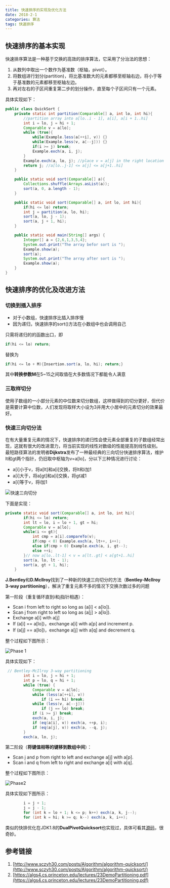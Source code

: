```yaml
---
title: 快速排序的实现及优化方法
date: 2018-2-1
categories: 算法
tags: 快速排序
---
```

## 快速排序的基本实现
快速排序算法是一种基于交换的高效的排序算法，它采用了分治法的思想：

1. 从数列中取出一个数作为基准数（枢轴，pivot）。
2. 将数组进行划分(partition)，将比基准数大的元素都移至枢轴右边，将小于等于基准数的元素都移至枢轴左边。
3. 再对左右的子区间重复第二步的划分操作，直至每个子区间只有一个元素。

<escape><!-- more --></escape>

具体实现如下：
```Java
public class QuickSort {
    private static int partition(Comparable[] a, int lo, int hi){
        //partition array into a[lo..i - 1], a[i], a[i + 1..hi]
        int i = lo, j = hi + 1;
        Comparable v = a[lo];
        while (true){
            while(Example.less(a[++i], v)) {}
            while(Example.less(v, a[--j])) {}
            if(i >= j) break;
            Example.exch(a, i, j);
        }
        Example.exch(a, lo, j); //place v = a[j] in the right location
        return j; //a[lo..j-1] <= a[j] <= a[j+1..hi]
    }

    public static void sort(Comparable[] a){
        Collections.shuffle(Arrays.asList(a));
        sort(a, 0, a.length - 1);
    }

    public static void sort(Comparable[] a, int lo, int hi){
        if(hi <= lo) return;
        int j = partition(a, lo, hi);
        sort(a, lo, j - 1);
        sort(a, j + 1, hi);
    }

    public static void main(String[] args) {
        Integer[] a = {2,6,1,3,5,4};
        System.out.print("The array befor sort is ");
        Example.show(a);
        sort(a);
        System.out.print("The array after sort is ");
        Example.show(a);
    }
}
```

## 快速排序的优化及改进方法
### 切换到插入排序
- 对于小数组，快速排序比插入排序慢
- 因为递归，快速排序的sort()方法在小数组中也会调用自己

只需将递归的的函数出口，即
```Java
if(hi <= lo) return;
```
替换为
```Java
if(hi <= lo + M){Insertion.sort(a, lo, hi); return;}

```
其中**转换参数M**在5~15之间取值在大多数情况下都能令人满意
### 三取样切分
使用子数组的一小部分元素的中位数来切分数组，这样做得到的切分更好，但代价是需要计算中位数，人们发现将取样大小设为3并用大小居中的元素切分的效果最好。
### 快速三向切分法
在有大量重复元素的情况下，快速排序的递归性会使元素全部重复的子数组经常出现，这就有很大的改进潜力，将当前实现的线性对数级的性能提高到线性级别。<escape><br></escape>
最短路径算法的发明者**Dijkstra**发布了一种最经典的三向切分快速排序算法，维护lt和gt两个指针，仍旧取中枢轴为v=a[lo]，分以下三种情况进行讨论：
- a[i]小于v，将a[lt]和a[i]交换，将lt和i加1
- a[i]大于，将a[gt]和a[i]交换，将gt减1
- a[i]等于v，将i加1 

![快速三向切分](http://img.blog.csdn.net/20160220202246946)

下面是实现：
```java
private static void sort(Comparable[] a, int lo, int hi){
        if(hi <= lo) return;
        int lt = lo, i = lo + 1, gt = hi;
        Comparable v = a[lo];
        while(i <= gt){
            int cmp = a[i].compareTo(v);
            if(cmp < 0) Example.exch(a, lt++, i++);
            else if(cmp > 0) Example.exch(a, i, gt--);
            else ++i;
        }// now a[lo..lt-1] < v = a[lt..gt] < a[gt+1..hi]
        sort(a, lo, lt - 1);
        sort(a, gt + 1, hi);
    }
```

**J.Bentley**和**D.McIlroy**找到了一种新的快速三向切分的方法（**Bentley-McIlroy 3-way partitioning**），解决了重复元素不多的情况下交换次数过多的问题<escape><br></escape>

第一阶段（重复循环直到i和j指针相遇）：

- Scan i from left to right so long as (a[i] < a[lo]).
- Scan j from right to left so long as (a[j] > a[lo]).
- Exchange a[i] with a[j]
- If (a[i] == a[lo])，exchange a[i] with a[p] and increment p.
- If (a[j] == a[lo])，exchange a[j] with a[q] and decrement q.

整个过程如下图所示：

![Phase 1](https://ws1.sinaimg.cn/large/73d640f7gy1ftl9vvopzpg20o109mdh6.gif)

具体实现如下：

```java
 // Bentley-McIlroy 3-way partitioning
        int i = lo, j = hi + 1;
        int p = lo, q = hi + 1;
        while (true) {
            Comparable v = a[lo];
            while (less(a[++i], v))
                if (i == hi) break;
            while (less(v, a[--j]))
                if (j == lo) break;
            if (i >= j) break;
            exch(a, i, j);
            if (eq(a[i], v)) exch(a, ++p, i);
            if (eq(a[j], v)) exch(a, --q, j);
        }
        exch(a, lo, j);
```

第二阶段（**将键值相等的键移到数组中间**）：

- Scan j and p from right to left and exchange a[j] with a[p].
- Scan i and q from left to right and exchange a[i] with a[q].

整个过程如下图所示：

![Phase2](https://ws1.sinaimg.cn/large/73d640f7gy1ftl9vvmsatg20o109maac.gif)

具体实现如下图所示：

```java
        i = j + 1;
        j = j - 1;
        for (int k = lo + 1; k <= p; k++) exch(a, k, j--);
        for (int k = hi; k >= q; k--) exch(a, k, i++);
```



类似的快排优化在JDK1.8的**DualPivotQuicksort**也实现过，具体可看其[源码](http://hg.openjdk.java.net/jdk8u/jdk8u/jdk/file/e2117e30fb39/src/share/classes/java/util/DualPivotQuicksort.java)，很奇妙。



## 参考链接
1. [http://www.sczyh30.com/posts/Algorithm/algorithm-quicksort/](http://www.sczyh30.com/posts/Algorithm/algorithm-quicksort/)
2. [https://algs4.cs.princeton.edu/lectures/23DemoPartitioning.pdf](https://algs4.cs.princeton.edu/lectures/23DemoPartitioning.pdf)